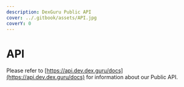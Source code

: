 ```yaml
---
description: DexGuru Public API
cover: ../.gitbook/assets/API.jpg
coverY: 0
---
```


# API

Please refer to [https://api.dev.dex.guru/docs](https://api.dev.dex.guru/docs) for information about our Public API.&#x20;



